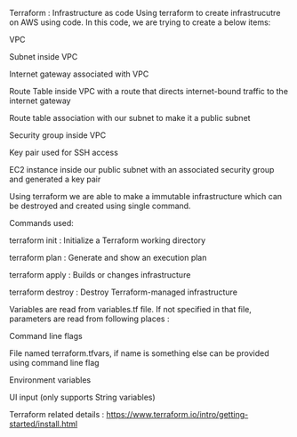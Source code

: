 Terraform : Infrastructure as code
Using terraform to create infrastrucutre on AWS using code. In this code, we are trying to create a below items:

VPC

Subnet inside VPC

Internet gateway associated with VPC

Route Table inside VPC with a route that directs internet-bound traffic to the internet gateway

Route table association with our subnet to make it a public subnet

Security group inside VPC

Key pair used for SSH access

EC2 instance inside our public subnet with an associated security group and generated a key pair

Using terraform we are able to make a immutable infrastructure which can be destroyed and created using single command.

Commands used:

terraform init : Initialize a Terraform working directory

terraform plan : Generate and show an execution plan

terraform apply : Builds or changes infrastructure

terraform destroy : Destroy Terraform-managed infrastructure

Variables are read from variables.tf file. If not specified in that file, parameters are read from following places :

Command line flags

File named terraform.tfvars, if name is something else can be provided using command line flag

Environment variables

UI input (only supports String variables)

Terraform related details : https://www.terraform.io/intro/getting-started/install.html
